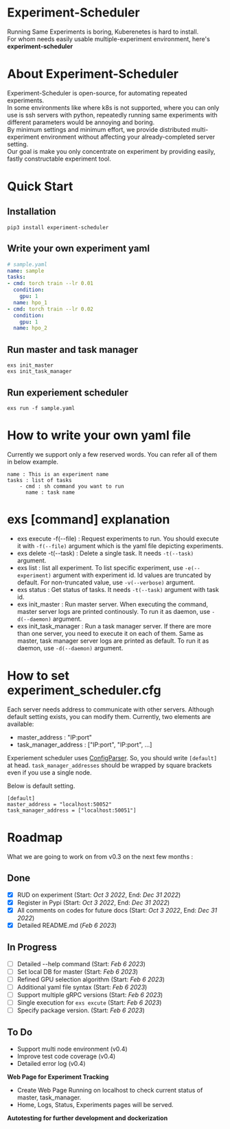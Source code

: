 # Experiment-Scheduler
Running Same Experiments is boring, Kuberenetes is hard to install.   
For whom needs easily usable multiple-experiment environment, here's <b>experiment-scheduler</b>

# About Experiment-Scheduler
Experiment-Scheduler is open-source, for automating repeated experiments.   
In some environments like where k8s is not supported, where you can only use is ssh servers with python, repeatedly running same experiments with different parameters would be annoying and boring.    
By minimum settings and minimum effort, we provide distributed multi-experiment environment without affecting your already-completed server setting.    
Our goal is make you only concentrate on experiment by providing easily, fastly constructable experiment tool.   

# Quick Start
## Installation
```shell
pip3 install experiment-scheduler
```
## Write your own experiment yaml <!-- must added more detailed yaml -->
```yaml
# sample.yaml
name: sample
tasks:
- cmd: torch train --lr 0.01
  condition:
    gpu: 1
  name: hpo_1
- cmd: torch train --lr 0.02
  condition:
    gpu: 1
  name: hpo_2
```
## Run master and task manager
``` shell
exs init_master
exs init_task_manager
```

## Run experiement scheduler
```shell
exs run -f sample.yaml
```
# How to write your own yaml file
Currently we support only a few reserved words. You can refer all of them in below example.

```
name : This is an experiment name
tasks : list of tasks
    - cmd : sh command you want to run
      name : task name
```

# exs [command] explanation
  - exs execute -f(--file) : Request experiments to run. You should execute it with `-f(--file)` argument which is the yaml file depicting experiments.
  - exs delete -t(--task) : Delete a single task. It needs `-t(--task)` argument.
  - exs list : list all experiment. To list specific experiment, use `-e(--experiment)` argument with experiment id. Id values are truncated by default. For non-truncated value, use `-v(--verbose)` argument.
  - exs status : Get status of tasks. It needs `-t(--task)` argument with task id.
  - exs init_master : Run master server. When executing the command, master server logs are printed continously. To run it as daemon, use `-d(--daemon)` argument.
  - exs init_task_manager : Run a task manager server. If there are more than one server, you need to execute it on each of them. Same as master, task manager server logs are printed as default. To run it as daemon, use `-d(--daemon)` argument.

# How to set experiment_scheduler.cfg
Each server needs address to communicate with other servers. Although default setting exists, you can modify them.
Currently, two elements are available:

  - master_address : "IP:port"
  - task_manager_address : ["IP:port", "IP:port", ...]

Experiement scheduler uses [ConfigParser](https://docs.python.org/3/library/configparser.html). So, you should write `[default]` at head. `task_manager_addresses` should be wrapped by square brackets even if you use a single node.

Below is default setting.

```
[default]
master_address = "localhost:50052"
task_manager_address = ["localhost:50051"]
```

# Roadmap

What we are going to work on from v0.3 on the next few months :
## Done
  - [x] RUD on experiment   (Start: _Oct 3 2022_, End: _Dec 31 2022_)
  - [x] Register in Pypi (Start: _Oct 3 2022_, End: _Dec 31 2022_)
  - [x] All comments on codes for future docs (Start: _Oct 3 2022_, End: _Dec 31 2022_)
  - [x] Detailed README.md (_Feb 6 2023_)
## In Progress
  - [ ] Detailed --help command (Start: _Feb 6 2023_)
  - [ ] Set local DB for master  (Start: _Feb 6 2023_)
  - [ ] Refined GPU selection algorithm (Start: _Feb 6 2023_)
  - [ ] Additional yaml file syntax (Start: _Feb 6 2023_)
  - [ ] Support multiple gRPC versions (Start: _Feb 6 2023_)
  - [ ] Single execution for `exs excute` (Start: _Feb 6 2023_)
  - [ ] Specify package version. (Start: _Feb 6 2023_)

## To Do
  - Support multi node environment (v0.4)
  - Improve test code coverage (v0.4)
  - Detailed error log (v0.4)

**Web Page for Experiment Tracking**

- Create Web Page Running on localhost to check current status of master, task_manager.    
- Home, Logs, Status, Experiments pages will be served.

**Autotesting for further development and dockerization**

